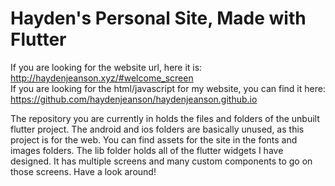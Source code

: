 # Hayden's Personal Site, Made with Flutter

If you are looking for the website url, here it is:\
http://haydenjeanson.xyz/#welcome_screen \
If you are looking for the html/javascript for my website, you can find it here:\
https://github.com/haydenjeanson/haydenjeanson.github.io 

The repository you are currently in holds the files and folders of the unbuilt flutter project. The android and ios folders are basically unused, as this project is for the web. You can find assets for the site in the fonts and images folders. The lib folder holds all of the flutter widgets I have designed. It has multiple screens and many custom components to go on those screens. Have a look around!
